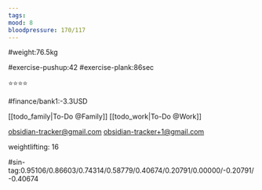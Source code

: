 ```yaml
---
tags: 
mood: 8
bloodpressure: 170/117
---
```


#weight:76.5kg

#exercise-pushup:42
#exercise-plank:86sec


⭐⭐⭐⭐

#finance/bank1:-3.3USD

[[todo_family|To-Do @Family]]
[[todo_work|To-Do @Work]]

obsidian-tracker@gmail.com
obsidian-tracker+1@gmail.com

weightlifting: 16

#sin-tag:0.95106/0.86603/0.74314/0.58779/0.40674/0.20791/0.00000/-0.20791/-0.40674

